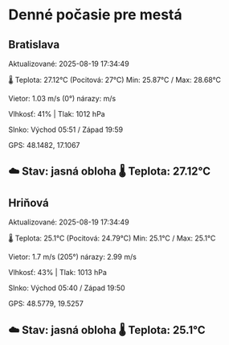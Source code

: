 ﻿# Denné počasie pre mestá

## Bratislava
Aktualizované: 2025-08-19 17:34:49

🌡️ Teplota: 27.12°C 
(Pocitová: 27°C)
Min: 25.87°C / Max: 28.68°C

Vietor: 1.03 m/s    (0°) 
nárazy:  m/s

Vlhkosť: 41% | Tlak: 1012 hPa

Slnko: Východ 05:51 / Západ 19:59

GPS: 48.1482, 17.1067

☁️ Stav: jasná obloha        🌡️ Teplota: 27.12°C
---

## Hriňová
Aktualizované: 2025-08-19 17:34:49

🌡️ Teplota: 25.1°C 
(Pocitová: 24.79°C)
Min: 25.1°C / Max: 25.1°C

Vietor: 1.7 m/s (205°)
nárazy: 2.99 m/s

Vlhkosť: 43% | Tlak: 1013 hPa

Slnko: Východ 05:40 / Západ 19:50

GPS: 48.5779, 19.5257

☁️ Stav: jasná obloha        🌡️ Teplota: 25.1°C
---
